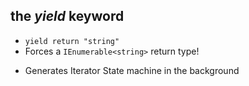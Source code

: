 ## the _yield_ keyword

- `yield return "string"`
- Forces a `IEnumerable<string>` return type!

<!--.element: class="fragment" data-fragment-index="2" -->

- Generates Iterator State machine in the background

<!--.element: class="fragment" data-fragment-index="3" -->
